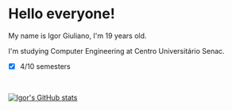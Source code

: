 # Hello everyone!
My name is Igor Giuliano, I'm 19 years old.

I'm studying Computer Engineering at Centro Universitário Senac.
- [X] 4/10 semesters

<br>
  
[![Igor's GitHub stats](https://github-readme-stats.vercel.app/api?username=IgorGiuliano&count_private=true&theme=tokyonight&show_icons=true)
](https://github.com/IgorGiuliano/github-readme-stats)

<br>

<!--
[![Top Langs](https://github-readme-stats.vercel.app/api/top-langs/?username=IgorGiuliano&layout=compact&count_private=true&theme=tokyonight)](https://github.com/IgorGiuliano/github-readme-stats)

**IgorGiuliano/IgorGiuliano** is a ✨ _special_ ✨ repository because its `README.md` (this file) appears on your GitHub profile.

Here are some ideas to get you started:

- 🔭 I’m currently working on ...
- 🌱 I’m currently learning ...
- 👯 I’m looking to collaborate on ...
- 🤔 I’m looking for help with ...
- 💬 Ask me about ...
- 📫 How to reach me: ...
- 😄 Pronouns: ...
- ⚡ Fun fact: ...
-->
